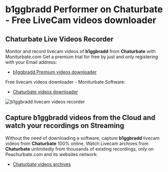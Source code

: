 # b1ggbradd Performer on Chaturbate - Free LiveCam videos downloader

## Chaturbate Live Videos Recorder

Monitor and record livecam videos of **b1ggbradd** from **Chaturbate** with Moniturbate.com
Get a premium trial for free by just and only registering with your Email address:
* [b1ggbradd Premium videos downloader](https://moniturbate.com/request-demo-licence-key.html)

Free livecam videos downloader - Moniturbate Software:
* [Chaturbate videos downloader](https://moniturbate.com/moniturbate-download-software.html)

![b1ggbradd livecam videos recorder](https://peachurnet.com/templates/moniturbate-software.png)


## Capture b1ggbradd videos from the Cloud and watch your recordings on Streaming

Without the need of downloading a software, capture **b1ggbradd** livecam videos from **Chaturbate** 100% online.
Watch Livecam archives from **Chaturbate** unlimitedly from thousands of existing recordings, only on Peachurbate.com and its websites network:
* [Chaturbate videos archives](https://peachurnet.com/)